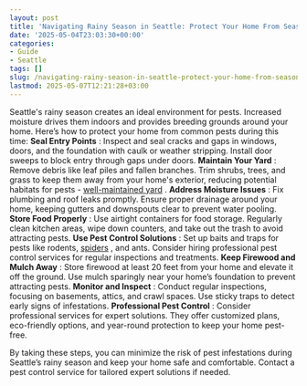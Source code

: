 ```yaml
---
layout: post
title: 'Navigating Rainy Season in Seattle: Protect Your Home From Seasonal Pests'
date: '2025-05-04T23:03:30+00:00'
categories:
- Guide
- Seattle
tags: []
slug: /navigating-rainy-season-in-seattle-protect-your-home-from-seasonal-pests/
lastmod: 2025-05-07T12:21:28+03:00
---
```


Seattle's rainy season creates an ideal environment for pests. Increased moisture drives them indoors and provides breeding grounds around your home. Here’s how to protect your home from common pests during this time:
**Seal Entry Points**
: Inspect and seal cracks and gaps in windows, doors, and the foundation with caulk or weather stripping. Install door sweeps to block entry through gaps under doors.
**Maintain Your Yard**
: Remove debris like leaf piles and fallen branches. Trim shrubs, trees, and grass to keep them away from your home's exterior, reducing potential habitats for pests -
[well-maintained yard](https://pestpolicy.com/best-flea-spray-for-yard/)
.
**Address Moisture Issues**
: Fix plumbing and roof leaks promptly. Ensure proper drainage around your home, keeping gutters and downspouts clear to prevent water pooling.
**Store Food Properly**
: Use airtight containers for food storage. Regularly clean kitchen areas, wipe down counters, and take out the trash to avoid attracting pests.
**Use Pest Control Solutions**
: Set up baits and traps for pests like rodents,
[spiders](https://pestpolicy.com/how-to-get-rid-of-spiders/)
, and ants. Consider hiring professional pest control services for regular inspections and treatments.
**Keep Firewood and Mulch Away**
: Store firewood at least 20 feet from your home and elevate it off the ground. Use mulch sparingly near your home’s foundation to prevent attracting pests.
**Monitor and Inspect**
: Conduct regular inspections, focusing on basements, attics, and crawl spaces. Use sticky traps to detect early signs of infestations.
**Professional Pest Control**
: Consider professional services for expert solutions. They offer customized plans, eco-friendly options, and year-round protection to keep your home pest-free.

By taking these steps, you can minimize the risk of pest infestations during Seattle’s rainy season and keep your home safe and comfortable. Contact a pest control service for tailored expert solutions if needed.
